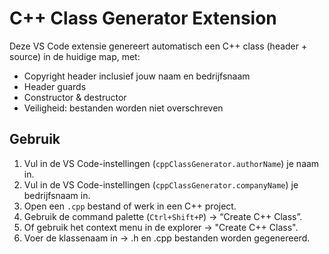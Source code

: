 # C++ Class Generator Extension

Deze VS Code extensie genereert automatisch een C++ class (header + source) in de huidige map, met:

- Copyright header inclusief jouw naam en bedrijfsnaam
- Header guards
- Constructor & destructor
- Veiligheid: bestanden worden niet overschreven

## Gebruik

1. Vul in de VS Code-instellingen (`cppClassGenerator.authorName`) je naam in.
2. Vul in de VS Code-instellingen (`cppClassGenerator.companyName`) je bedrijfsnaam in.
3. Open een `.cpp` bestand of werk in een C++ project.
4. Gebruik de command palette (`Ctrl+Shift+P`) → “Create C++ Class”.
5. Of gebruik het context menu in de explorer -> "Create C++ Class".
6. Voer de klassenaam in → .h en .cpp bestanden worden gegenereerd.

